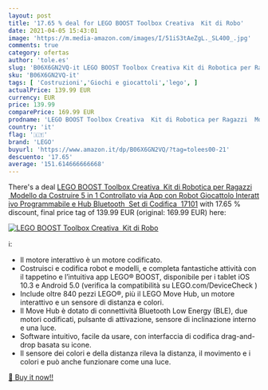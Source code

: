 ```yaml
---
layout: post
title: '17.65 % deal for LEGO BOOST Toolbox Creativa  Kit di Robo'
date: 2021-04-05 15:43:01
image: 'https://m.media-amazon.com/images/I/51iS3tAeZgL._SL400_.jpg'
comments: true
category: ofertas
author: 'tole.es'
slug: 'B06X6GN2VQ-it LEGO BOOST Toolbox Creativa Kit di Robotica per Ragazzi...'
sku: 'B06X6GN2VQ-it'
tags: [ 'Costruzioni','Giochi e giocattoli','lego', ]
actualPrice: 139.99 EUR
currency: EUR
price: 139.99
comparePrice: 169.99 EUR
prodname: 'LEGO BOOST Toolbox Creativa  Kit di Robotica per Ragazzi  Modello da Costruire 5 in 1 Controllato via App con Robot Giocattolo Interattivo Programmabile e Hub Bluetooth  Set di Codifica  17101'
country: 'it'
flag: '🇮🇹'
brand: 'LEGO'
buyurl: 'https://www.amazon.it/dp/B06X6GN2VQ/?tag=tolees00-21'
descuento: '17.65'
average: '151.614666666668'
---
```


There's a deal [LEGO BOOST Toolbox Creativa  Kit di Robotica per Ragazzi  Modello da Costruire 5 in 1 Controllato via App con Robot Giocattolo Interattivo Programmabile e Hub Bluetooth  Set di Codifica  17101](https://www.amazon.it/dp/B06X6GN2VQ/?tag=tolees00-21)  with  17.65 % discount, final price tag of  139.99 EUR (original: 169.99 EUR) here:

[![LEGO BOOST Toolbox Creativa  Kit di Robo](https://m.media-amazon.com/images/I/51iS3tAeZgL._SL400_.jpg)](https://www.amazon.it/dp/B06X6GN2VQ/?tag=tolees00-21)

ℹ️:

- Il motore interattivo è un motore codificato.
- Costruisci e codifica robot e modelli, e completa fantastiche attività con il tappetino e l’intuitiva app LEGO® BOOST, disponibile per i tablet iOS 10.3 e Android 5.0 (verifica la compatibilità su LEGO.com/DeviceCheck )
- Include oltre 840 pezzi LEGO®, più il LEGO Move Hub, un motore interattivo e un sensore di distanza e colori.
- Il Move Hub è dotato di connettività Bluetooth Low Energy (BLE), due motori codificati, pulsante di attivazione, sensore di inclinazione interno e una luce.
- Software intuitivo, facile da usare, con interfaccia di codifica drag-and-drop basata su icone.
- Il sensore dei colori e della distanza rileva la distanza, il movimento e i colori e può anche funzionare come una luce.

[🛒 Buy it now!!](https://www.amazon.it/dp/B06X6GN2VQ/?tag=tolees00-21)

